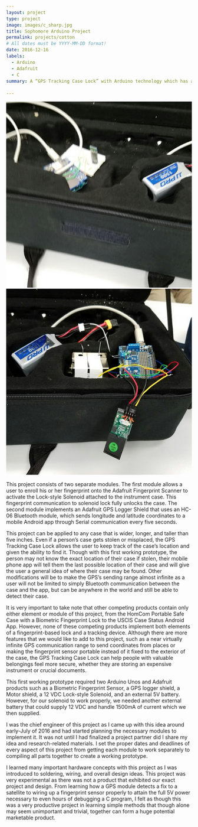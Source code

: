 ```yaml
---
layout: project
type: project
image: images/c_sharp.jpg
title: Sophomore Arduino Project
permalink: projects/cotton
# All dates must be YYYY-MM-DD format!
date: 2016-12-16
labels:
  - Arduino
  - Adafruit 
  - C
summary: A “GPS Tracking Case Lock” with Arduino technology which has a fingerprint scanner lock and regularly sends GPS coordinates to an Android app.

---
```


<div class="ui small rounded images">
  <img class="ui image" src="../images/296 (1).jpg">
  <img class="ui image" src="../images/296 (2).jpg">
</div>

This project consists of two separate modules. The first module allows a user to enroll his or her fingerprint onto the Adafruit Fingerprint Scanner to activate the Lock-style Solenoid attached to the instrument case. This fingerprint communication to solenoid lock fully unlocks the case. The second module implements an Adafruit GPS Logger Shield that uses an HC-06 Bluetooth module, which sends longitude and latitude coordinates to a mobile Android app through Serial communication every five seconds. 

This project can be applied to any case that is wider, longer, and taller than five inches. Even if a person’s case gets stolen or misplaced, the GPS Tracking Case Lock allows the user to keep track of the case’s location and given the ability to find it. Though with this first working prototype, the person may not know the exact location of their case if stolen, their mobile phone app will tell them the last possible location of their case and will give the user a general idea of where their case may be found. Other modifications will be to make the GPS’s sending range almost infinite as a user will not be limited to simply Bluetooth communication between the case and the app, but can be anywhere in the world and still be able to detect their case.

It is very important to take note that other competing products contain only either element or module of this project, from the HomCom Portable Safe Case with a Biometric Fingerprint Lock to the USCIS Case Status Android App. However, none of these competing products implement both elements of a fingerprint-based lock and a tracking device. Although there are more features that we would like to add to this project, such as a near virtually infinite GPS communication range to send coordinates from places or making the fingerprint sensor portable instead of it fixed to the exterior of the case, the GPS Tracking Case Lock can help people with valuable belongings feel more secure, whether they are storing an expensive instrument or crucial documents.

This first working prototype required two Arduino Unos and Adafruit products such as a Biometric Fingerprint Sensor, a GPS logger shield, a Motor shield, a 12 VDC Lock-style Solenoid, and an external 5V battery. However, for our solenoid to work properly, we needed another external battery that could supply 12 VDC and handle 1500mA of current which we then supplied.

I was the chief engineer of this project as I came up with this idea around early-July of 2016 and had started planning the necessary modules to implement it. It was not until I had finalized a project partner did I share my idea and research-related materials. I set the proper dates and deadlines of every aspect of this project from getting each module to work separately to compiling all parts together to create a working prototype. 

I learned many important hardware concepts with this project as I was introduced to soldering, wiring, and overall design ideas. This project was very experimental as there was not a product that exhibited our exact project and design. From learning how a GPS module detects a fix to a satellite to wiring up a fingerprint sensor properly to attain the full 5V power necessary to even hours of debugging a C program, I felt as though this was a very productive project in learning simple methods that though alone may seem unimportant and trivial, together can form a huge potential marketable product.

